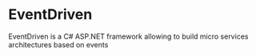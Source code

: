 # EventDriven
EventDriven is a C# ASP.NET framework allowing to build micro services architectures based on events

